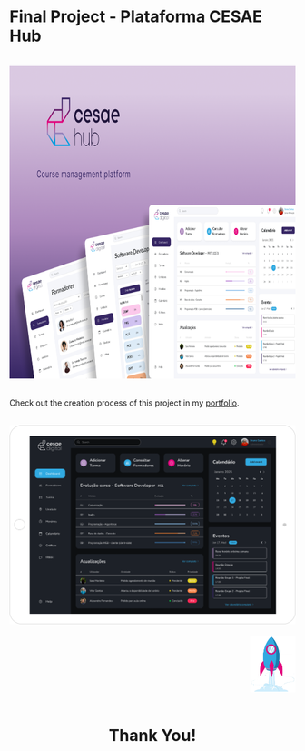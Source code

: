# Final Project - Plataforma CESAE Hub
<br>
<div align="center">
  <img alt="Cesae Hub Cover" height="550" src="./images/Cover(1).png">
</div> 
<div>
  <br>
  <p>Check out the creation process of this project in my <a href="https://readymag.website/u1230609390/natana/cesaehub/" target="_blank">portfolio</a>.</p>
</div>
<div align="center">
  <br>
  <img alt="Cesae Hub desktop" height="350" src="./images/DarkModeTablet.png">
</div> 
<div>
<div align="right">
  <br>
  <img alt="Cesae Hub desktop" height="100" src="./images/sucess.png">
</div> 
<div align="center">
  <br>
 <h1>Thank You!</h1>
</div>  
</div>



 
